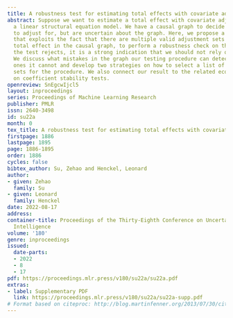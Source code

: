 ```yaml
---
title: A robustness test for estimating total effects with covariate adjustment
abstract: Suppose we want to estimate a total effect with covariate adjustment in
  a linear structural equation model. We have a causal graph to decide what covariates
  to adjust for, but are uncertain about the graph. Here, we propose a testing procedure,
  that exploits the fact that there are multiple valid adjustment sets for the target
  total effect in the causal graph, to perform a robustness check on the graph. If
  the test rejects, it is a strong indication that we should not rely on the graph.
  We discuss what mistakes in the graph our testing procedure can detect and which
  ones it cannot and develop two strategies on how to select a list of valid adjustment
  sets for the procedure. We also connect our result to the related econometrics literature
  on coefficient stability tests.
openreview: SnEgcwIjcl5
layout: inproceedings
series: Proceedings of Machine Learning Research
publisher: PMLR
issn: 2640-3498
id: su22a
month: 0
tex_title: A robustness test for estimating total effects with covariate adjustment
firstpage: 1886
lastpage: 1895
page: 1886-1895
order: 1886
cycles: false
bibtex_author: Su, Zehao and Henckel, Leonard
author:
- given: Zehao
  family: Su
- given: Leonard
  family: Henckel
date: 2022-08-17
address:
container-title: Proceedings of the Thirty-Eighth Conference on Uncertainty in Artificial
  Intelligence
volume: '180'
genre: inproceedings
issued:
  date-parts:
  - 2022
  - 8
  - 17
pdf: https://proceedings.mlr.press/v180/su22a/su22a.pdf
extras:
- label: Supplementary PDF
  link: https://proceedings.mlr.press/v180/su22a/su22a-supp.pdf
# Format based on citeproc: http://blog.martinfenner.org/2013/07/30/citeproc-yaml-for-bibliographies/
---
```

